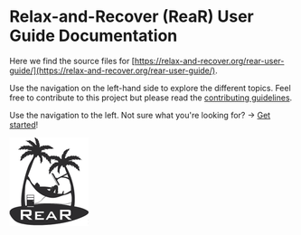 # Relax-and-Recover (ReaR) User Guide Documentation
Here we find the source files for [https://relax-and-recover.org/rear-user-guide/](https://relax-and-recover.org/rear-user-guide/). 

Use the navigation on the left-hand side to explore the different topics. Feel free to contribute to this project but please read the [contributing guidelines](legal/contributing/index.md).

Use the navigation to the left. Not sure what you're looking for? → [Get started](welcome)!

<div align="left"><img src="img/rear_logo_50.png" alt="ReaR logo"></div>


